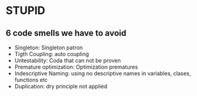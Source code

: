 # STUPID

## 6 code smells we have to avoid

- Singleton: Singleton patron
- Tigth Coupling: auto coupling
- Untestability: Coda that can not be proven
- Premature optimization: Optimization prematures
- Indescriptive Naming: using no descriptive names in variables, clases, functions etc
- Duplication: dry principle not applied

